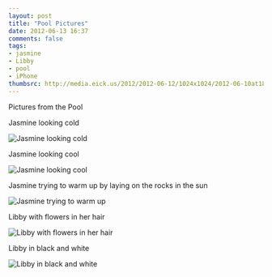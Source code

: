 ```yaml
---
layout: post
title: "Pool Pictures"
date: 2012-06-13 16:37
comments: false
tags: 
- jasmine
- Libby
- pool
- iPhone
thumbsrc: http://media.eick.us/2012/2012-06-12/1024x1024/2012-06-10at18.54.51.jpg
---
```

Pictures from the Pool

Jasmine looking cold



![Jasmine looking cold](http://media.eick.us/media/photographs/2012/2012-06-12/2012-06-10at18.54.51.jpg)


Jasmine looking cool



![Jasmine looking cool](http://media.eick.us/media/photographs/2012/2012-06-12/2012-06-10at18.53.13.jpg)


Jasmine trying to warm up by laying on the rocks in the sun



![Jasmine trying to warm up](http://media.eick.us/media/photographs/2012/2012-06-12/2012-06-10at15.39.22.jpg)


Libby with flowers in her hair



![Libby with flowers in her hair](http://media.eick.us/media/photographs/2012/2012-06-12/2012-06-10at15.39.16.jpg)


Libby in black and white



![Libby in black and white](http://media.eick.us/media/photographs/2012/2012-06-12/2012-06-09at16.35.43.jpg)


